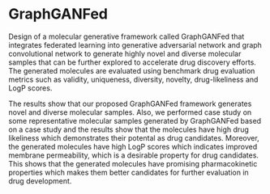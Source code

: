 # GraphGANFed
Design of a molecular generative framework called GraphGANFed that integrates federated learning into generative adversarial network and graph convolutional network to generate highly novel and diverse molecular samples that can be further explored to accelerate drug discovery efforts. The generated molecules are evaluated using benchmark drug evaluation metrics such as validity, uniqueness, diversity, novelty, drug-likeliness and LogP scores. 

The results show that our proposed GraphGANFed framework generates novel and diverse molecular samples. Also, we performed case study on some representative molecular samples generated by GraphGANFed based on a case study and the results show that the molecules have high drug likeliness which demonstrates their potental as drug candidates. Moreover, the generated molecules have high LogP scores which indicates improved membrane permeability, which is a desirable property for drug candidates. This shows that the generated molecules have promising pharmacokinetic properties which makes them better candidates for further evaluation in drug development.
